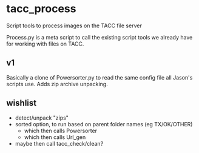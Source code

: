 # tacc_process
Script tools to process images on the TACC file server

Process.py is a meta script to call the existing script tools we already have for working with files on TACC.

## v1

Basically a clone of Powersorter.py to read the same config file all Jason's scripts use.
Adds zip archive unpacking.

## wishlist

- detect/unpack "zips"
- sorted option, to run based on parent folder names (eg TX/OK/OTHER)
  - which then calls Powersorter
  - which then calls Url_gen
- maybe then call tacc_check/clean?
